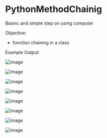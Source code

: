 # PythonMethodChainig
Basinc and simple step on using computer

Objective:
- function chaining in a class


Example Output:

![image](https://user-images.githubusercontent.com/97081479/181836770-26988af1-cfcc-4ea5-af63-1a598bacdbb8.png)

![image](https://user-images.githubusercontent.com/97081479/181836828-35f4d672-44c8-4fb4-b75a-833d2c95af7f.png)

![image](https://user-images.githubusercontent.com/97081479/181836869-ff9aeccd-500c-4cd4-99c2-8f7c69d73191.png)

![image](https://user-images.githubusercontent.com/97081479/181836913-e086b8b4-0d62-4bbe-9bcb-4420ec5b213c.png)

![image](https://user-images.githubusercontent.com/97081479/181837001-ed040cbf-5f4c-4d9e-b7f9-6541947103f7.png)

![image](https://user-images.githubusercontent.com/97081479/181837042-15f6ed5e-8c45-4480-a2f2-b1cd1f1f0891.png)

![image](https://user-images.githubusercontent.com/97081479/181837123-0d6e83bf-668a-4c4a-8828-0374f2914fc6.png)

![image](https://user-images.githubusercontent.com/97081479/181837176-da1fac11-9031-45be-8fd2-df2c53305105.png)
